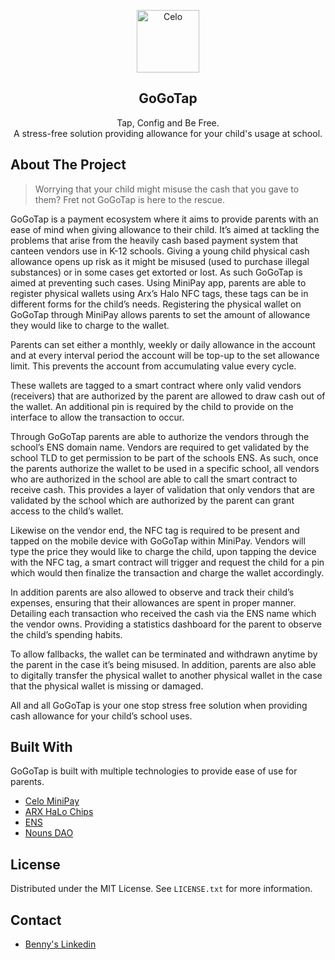 <!-- TITLE -->
<p align="center">
  <img width="100px" src="https://github.com/user-attachments/assets/b0bdd258-880b-4196-8f0a-ff1f9927c245" align="center" alt="Celo" />
 <h2 align="center">GoGoTap</h2>
 <p align="center">
   Tap, Config and Be Free.
   <br />
   A stress-free solution providing allowance for your child's usage at school.
 </p>
</p>


<!-- ABOUT THE PROJECT -->

## About The Project

> Worrying that your child might misuse the cash that you gave to them? Fret not GoGoTap is here to the rescue.

GoGoTap is a payment ecosystem where it aims to provide parents with an ease of mind when giving allowance to their child. It’s aimed at tackling the problems that arise from the heavily cash based payment system that canteen vendors use in K-12 schools. Giving a young child physical cash allowance opens up risk as it might be misused (used to purchase illegal substances) or in some cases get extorted or lost. As such GoGoTap is aimed at preventing such cases. Using MiniPay app, parents are able to register physical wallets using Arx’s Halo NFC tags, these tags can be in different forms for the child’s needs. Registering the physical wallet on GoGoTap through MiniPay allows parents to set the amount of allowance they would like to charge to the wallet.

Parents can set either a monthly, weekly or daily allowance in the account and at every interval period the account will be top-up to the set allowance limit. This prevents the account from accumulating value every cycle.

These wallets are tagged to a smart contract where only valid vendors (receivers) that are authorized by the parent are allowed to draw cash out of the wallet. An additional pin is required by the child to provide on the interface to allow the transaction to occur.

Through GoGoTap parents are able to authorize the vendors through the school’s ENS domain name. Vendors are required to get validated by the school TLD to get permission to be part of the schools ENS. As such, once the parents authorize the wallet to be used in a specific school, all vendors who are authorized in the school are able to call the smart contract to receive cash. This provides a layer of validation that only vendors that are validated by the school which are authorized by the parent can grant access to the child’s wallet.

Likewise on the vendor end, the NFC tag is required to be present and tapped on the mobile device with GoGoTap within MiniPay. Vendors will type the price they would like to charge the child, upon tapping the device with the NFC tag, a smart contract will trigger and request the child for a pin which would then finalize the transaction and charge the wallet accordingly.

In addition parents are also allowed to observe and track their child’s expenses, ensuring that their allowances are spent in proper manner. Detailing each transaction who received the cash via the ENS name which the vendor owns. Providing a statistics dashboard for the parent to observe the child’s spending habits.

To allow fallbacks, the wallet can be terminated and withdrawn anytime by the parent in the case it’s being misused. In addition, parents are also able to digitally transfer the physical wallet to another physical wallet in the case that the physical wallet is missing or damaged.

All and all GoGoTap is your one stop stress free solution when providing cash allowance for your child’s school uses.

## Built With

GoGoTap is built with multiple technologies to provide ease of use for parents.

- [Celo MiniPay](https://www.opera.com/products/minipay)
- [ARX HaLo Chips](https://arx.org/)
- [ENS](https://ens.domains/)
- [Nouns DAO](https://nouns.wtf/)

## License

Distributed under the MIT License. See `LICENSE.txt` for more information.

<!-- CONTACT -->
## Contact

- [Benny's Linkedin](https://www.linkedin.com/in/bennygo/)

